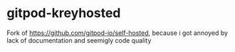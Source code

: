 # gitpod-kreyhosted
Fork of https://github.com/gitpod-io/self-hosted, because i got annoyed by lack of documentation and seemigly code quality
